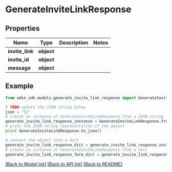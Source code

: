 # GenerateInviteLinkResponse


## Properties

Name | Type | Description | Notes
------------ | ------------- | ------------- | -------------
**invite_link** | **object** |  | 
**invite_id** | **object** |  | 
**message** | **object** |  | 

## Example

```python
from odin_sdk.models.generate_invite_link_response import GenerateInviteLinkResponse

# TODO update the JSON string below
json = "{}"
# create an instance of GenerateInviteLinkResponse from a JSON string
generate_invite_link_response_instance = GenerateInviteLinkResponse.from_json(json)
# print the JSON string representation of the object
print GenerateInviteLinkResponse.to_json()

# convert the object into a dict
generate_invite_link_response_dict = generate_invite_link_response_instance.to_dict()
# create an instance of GenerateInviteLinkResponse from a dict
generate_invite_link_response_form_dict = generate_invite_link_response.from_dict(generate_invite_link_response_dict)
```
[[Back to Model list]](../README.md#documentation-for-models) [[Back to API list]](../README.md#documentation-for-api-endpoints) [[Back to README]](../README.md)


